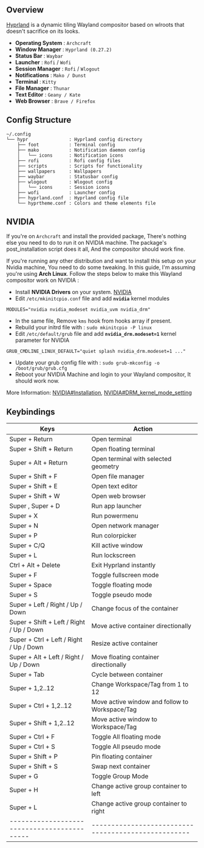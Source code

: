 ## Overview

[Hyprland](https://github.com/vaxerski/Hyprland) is a dynamic tiling Wayland compositor based on wlroots that doesn't sacrifice on its looks.

- **Operating System** : `Archcraft`
- **Window Manager** : `Hyprland (0.27.2)`
- **Status Bar** : `Waybar`
- **Launcher** : `Rofi` / `Wofi`
- **Session Manager** : `Rofi` / `Wlogout`
- **Notifications** : `Mako / Dunst`
- **Terminal** : `Kitty`
- **File Manager** : `Thunar`
- **Text Editor** : `Geany / Kate`
- **Web Browser** : `Brave / Firefox`

## Config Structure
```
~/.config
└── hypr               : Hyprland config directory
    ├── foot           : Terminal config
    ├── mako           : Notification daemon config
    │   └── icons      : Notification icons
    ├── rofi           : Rofi config files
    ├── scripts        : Scripts for functionality
    ├── wallpapers     : Wallpapers
    ├── waybar         : Statusbar config
    ├── wlogout        : Wlogout config
    │   └── icons      : Session icons
    ├── wofi           : Launcher config
    ├── hyprland.conf  : Hyprland config file
    └── hyprtheme.conf : Colors and theme elements file
```

## NVIDIA
If you're on `Archcraft` and install the provided package, There's nothing else you need to do to run it on NVIDIA machine. The package's post_installation script does it all, And the compositor should work fine.

If you're running any other distribution and want to install this setup on your Nvidia machine, You need to do some tweaking. In this guide, I'm assuming you're using **Arch Linux**. Follow the steps below to make this Wayland compositor work on NVIDIA :

- Install **NVIDIA Drivers** on your system. [NVIDIA](https://wiki.archlinux.org/title/NVIDIA) 
- Edit `/etc/mkinitcpio.conf` file and add **`nvidia`** kernel modules
```
MODULES="nvidia nvidia_modeset nvidia_uvm nvidia_drm"
```

- In the same file, Remove `kms` hook from hooks array if present.
- Rebuild your initrd file with : `sudo mkinitcpio -P linux`
- Edit `/etc/default/grub` file and add **`nvidia_drm.modeset=1`** kernel parameter for NVIDIA
```
GRUB_CMDLINE_LINUX_DEFAULT="quiet splash nvidia_drm.modeset=1 ..."
```

- Update your grub config file with : `sudo grub-mkconfig -o /boot/grub/grub.cfg`
- Reboot your NVIDIA Machine and login to your Wayland compositor, It should work now.

More Information: [NVIDIA#Installation](https://wiki.archlinux.org/title/NVIDIA#Installation), [NVIDIA#DRM_kernel_mode_setting](https://wiki.archlinux.org/title/NVIDIA#DRM_kernel_mode_setting)

## Keybindings

|					Keys					|						Action						|
|-------------------------------------------|---------------------------------------------------|
| Super + Return         					| Open terminal            							|
| Super + Shift + Return 					| Open floating terminal							|
| Super + Alt + Return   					| Open terminal with selected geometry 				|
| Super + Shift + F 						| Open file manager 								|
| Super + Shift + E 						| Open text editor 									|
| Super + Shift + W 						| Open web browser									|
| Super , Super + D 						| Run app launcher 									|
| Super + X 								| Run powermenu 									|
| Super + N 								| Open network manager 								|
| Super + P 								| Run colorpicker 									|
| Super + C/Q 								| Kill active window 								|
| Super + L     							| Run lockscreen 									|
| Ctrl  + Alt + Delete 						| Exit Hyprland instantly 							|
| Super + F 								| Toggle fullscreen mode 							|
| Super + Space 							| Toggle floating mode 								|
| Super + S 								| Toggle pseudo mode 								|
| Super + Left / Right / Up / Down 			| Change focus of the container 					|
| Super + Shift + Left / Right / Up / Down 	| Move active container directionally 				|
| Super + Ctrl + Left / Right / Up / Down 	| Resize active container 							|
| Super + Alt + Left / Right / Up / Down 	| Move floating container directionally 			|
| Super + Tab 								| Cycle between container 							|
| Super + 1,2..12 							| Change Workspace/Tag from 1 to 12					|
| Super + Ctrl + 1,2..12 					| Move active window and follow to Workspace/Tag	|
| Super + Shift + 1,2..12 					| Move active window to Workspace/Tag				|
| Super + Ctrl + F 							| Toggle All floating mode 							|
| Super + Ctrl + S 							| Toggle All pseudo mode 							|
| Super + Shift + P 						| Pin floating container 							|
| Super + Shift + S 						| Swap next container 								|
| Super + G 								| Toggle Group Mode 								|
| Super + H 								| Change active group container to left 			|
| Super + L 								| Change active group container to right 			|
|-------------------------------------------|---------------------------------------------------|
